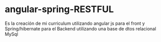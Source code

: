# angular-spring-RESTFUL

Es la creacíón  de mi curriculum  utilizando angular js para el front y Spring/hibernate para el Backend  utilizando una base de dtos relacional MySql

